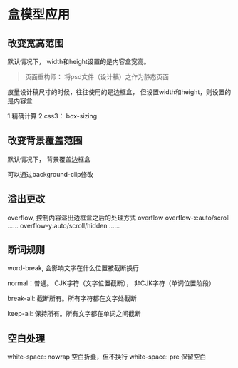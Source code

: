 # 盒模型应用

## 改变宽高范围

默认情况下， width和height设置的是内容盒宽高。

> 页面重构师： 将psd文件（设计稿）之作为静态页面

痕量设计稿尺寸的时候，往往使用的是边框盒， 但设置width和height，则设置的是内容盒

1.精确计算
2.css3： box-sizing

## 改变背景覆盖范围
默认情况下， 背景覆盖边框盒

可以通过background-clip修改

## 溢出更改

overflow, 控制内容溢出边框盒之后的处理方式
overflow
overflow-x:auto/scroll ......
overflow-y:auto/scroll/hidden ......


## 断词规则
word-break, 会影响文字在什么位置被截断换行

normal：普通。 CJK字符（文字位置截断）， 非CJK字符（单词位置阶段）

break-all: 截断所有。所有字符都在文字处截断

keep-all: 保持所有。所有文字都在单词之间截断

## 空白处理

white-space: nowrap 空白折叠，但不换行
white-space: pre   保留空白





































